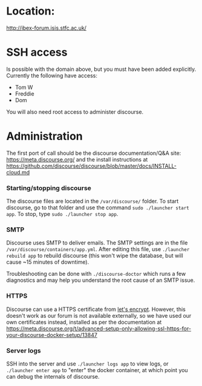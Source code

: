 # Location:

http://ibex-forum.isis.stfc.ac.uk/

# SSH access

Is possible with the domain above, but you must have been added explicitly. Currently the following have access:
* Tom W 
* Freddie 
* Dom 

You will also need root access to administer discourse.

# Administration

The first port of call should be the discourse documentation/Q&A site: https://meta.discourse.org/ and the install instructions at https://github.com/discourse/discourse/blob/master/docs/INSTALL-cloud.md

### Starting/stopping discourse

The discourse files are located in the `/var/discourse/` folder. To start discourse, go to that folder and use the command `sudo ./launcher start app`. To stop, type `sudo ./launcher stop app`.

### SMTP

Discourse uses SMTP to deliver emails. The SMTP settings are in the file `/var/discourse/containers/app.yml`. After editing this file, use `./launcher rebuild app` to rebuild discourse (this won't wipe the database, but will cause ~15 minutes of downtime).

Troubleshooting can be done with `./discourse-doctor` which runs a few diagnostics and may help you understand the root cause of an SMTP issue.

### HTTPS

Discourse can use a HTTPS certificate from [let's encrypt](https://letsencrypt.org/). However, this doesn't work as our forum is not available externally, so we have used our own certificates instead, installed as per the documentation at https://meta.discourse.org/t/advanced-setup-only-allowing-ssl-https-for-your-discourse-docker-setup/13847

### Server logs

SSH into the server and use `./launcher logs app` to view logs, or `./launcher enter app` to "enter" the docker container, at which point you can debug the internals of discourse.